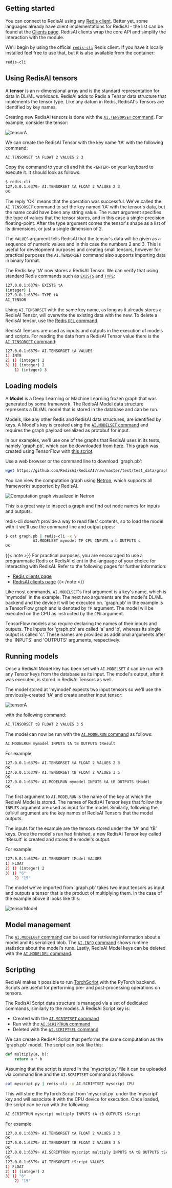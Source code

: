 ## Getting started

<!-- The easiest way to get a standalone Redis server with RedisAI bootstrapped locally is to use the official RedisAI Docker container image:

```sh
docker run -d --name redisai -p 6379:6379 redisai/redisai:latest
``` -->

You can connect to RedisAI using any [Redis client](https://redis.io/clients). Better yet, some languages already have client implementations for RedisAI - the list can be found at the [Clients page](clients.md). RedisAI clients wrap the core API and simplify the interaction with the module.

We'll begin by using the official [`redis-cli`](https://redis.io/topics/rediscli) Redis client. If you have it locally installed feel free to use that, but it is also available from the container:

```sh
redis-cli
```

## Using RedisAI tensors

A **tensor** is an n-dimensional array and is the standard representation for data in DL/ML workloads. RedisAI adds to Redis a Tensor data structure that implements the tensor type. Like any datum in Redis, RedisAI's Tensors are identified by key names.

Creating new RedisAI tensors is done with the [`AI.TENSORSET` command](https://oss.redislabs.com/redisai/commands#aitensorset). For example, consider the tensor:

![tensorA](/images/modules/tensor-A-2-3.png#no-click "tensorA")

We can create the RedisAI Tensor with the key name 'tA' with the following command:

```sh
AI.TENSORSET tA FLOAT 2 VALUES 2 3
```

Copy the command to your cli and hit the `<ENTER>` on your keyboard to execute it. It should look as follows:

```sh
$ redis-cli
127.0.0.1:6379> AI.TENSORSET tA FLOAT 2 VALUES 2 3
OK
```

The reply 'OK' means that the operation was successful. We've called the `AI.TENSORSET` command to set the key named 'tA' with the tensor's data, but the name could have been any string value. The `FLOAT` argument specifies the type of values that the tensor stores, and in this case a single-precision floating-point. After the type argument comes the tensor's shape as a list of its dimensions, or just a single dimension of 2.

The `VALUES` argument tells RedisAI that the tensor's data will be given as a sequence of numeric values and in this case the numbers 2 and 3. This is useful for development purposes and creating small tensors, however for practical purposes the `AI.TENSORSET` command also supports importing data in binary format.

The Redis key 'tA' now stores a RedisAI Tensor. We can verify that using standard Redis commands such as [`EXISTS`](https://redis.io/commands/exists) and [`TYPE`](https://redis.io/commands/type):

```sh
127.0.0.1:6379> EXISTS tA
(integer) 1
127.0.0.1:6379> TYPE tA
AI_TENSOR
```

Using `AI.TENSORSET` with the same key name, as long as it already stores a RedisAI Tensor, will overwrite the existing data with the new. To delete a RedisAI tensor, use the [Redis `DEL` command](https://redis.io/commands/del).

RedisAI Tensors are used as inputs and outputs in the execution of models and scripts. For reading the data from a RedisAI Tensor value there is the [`AI.TENSORGET` command](https://oss.redislabs.com/redisai/commands#aitensorget):

```sh
127.0.0.1:6379> AI.TENSORGET tA VALUES
1) INT8
2) 1) (integer) 2
3) 1) (integer) 2
    1) (integer) 3
```

## Loading models

A **Model** is a Deep Learning or Machine Learning frozen graph that was generated by some framework. The RedisAI Model data structure represents a DL/ML model that is stored in the database and can be run.

Models, like any other Redis and RedisAI data structures, are identified by keys. A Model's key is created using the [`AI.MODELSET` command](https://oss.redislabs.com/redisai/commands#aimodelset) and requires the graph payload serialized as protobuf for input.

In our examples, we'll use one of the graphs that RedisAI uses in its tests, namely 'graph.pb', which can be downloaded from [here](https://github.com/RedisAI/RedisAI/raw/master/test/test_data/graph.pb). This graph was created using TensorFlow with [this script](https://github.com/RedisAI/RedisAI/blob/master/test/test_data/tf-minimal.py).

Use a web browser or the command line to download 'graph.pb':

```sh
wget https://github.com/RedisAI/RedisAI/raw/master/test/test_data/graph.pb
```

You can view the computation graph using [Netron](https://lutzroeder.github.io/netron/), which supports all frameworks supported by RedisAI.

![Computation graph visualized in Netron](/images/modules/graph.pb.png "Computation Graph Visualized in Netron")

This is a great way to inspect a graph and find out node names for inputs and outputs.

redis-cli doesn't provide a way to read files' contents, so to load the model with it we'll use the command line and output pipes:

```sh
$ cat graph.pb | redis-cli -x \
            AI.MODELSET mymodel TF CPU INPUTS a b OUTPUTS c
OK
```

{{< note >}}
For practical purposes, you are encouraged to use a programmatic Redis or RedisAI client in the language of your choice for interacting with RedisAI. Refer to the following pages for further information:

* [Redis clients page](https://redis.io/clients)
* [RedisAI clients page](https://oss.redislabs.com/redisai/clients)
{{< /note >}}

Like most commands, `AI.MODELSET`'s first argument is a key's name, which is 'mymodel' in the example. The next two arguments are the model's DL/ML backend and the device it will be executed on. 'graph.pb' in the example is a TensorFlow graph and is denoted by `TF` argument. The model will be executed on the CPU as instructed by the `CPU` argument.

TensorFlow models also require declaring the names of their inputs and outputs. The inputs for 'graph.pb' are called 'a' and 'b', whereas its single output is called 'c'. These names are provided as additional arguments after the 'INPUTS' and 'OUTPUTS' arguments, respectively.

## Running models

Once a RedisAI Model key has been set with `AI.MODELSET` it can be run with any Tensor keys from the database as its input. The model's output, after it was executed, is stored in RedisAI Tensors as well.

The model stored at 'mymodel' expects two input tensors so we'll use the previously-created 'tA' and create another input tensor:

![tensorA](/images/modules/tensor-B-3-5.png#no-click "tensorB")

with the following command:

```sh
AI.TENSORSET tB FLOAT 2 VALUES 3 5
```

The model can now be run with the [`AI.MODELRUN` command](https://oss.redislabs.com/redisai/commands#aimodelrun) as follows:

```sh
AI.MODELRUN mymodel INPUTS tA tB OUTPUTS tResult
```

For example:

```sh
127.0.0.1:6379> AI.TENSORSET tA FLOAT 2 VALUES 2 3
OK
127.0.0.1:6379> AI.TENSORSET tB FLOAT 2 VALUES 3 5
OK
127.0.0.1:6379> AI.MODELRUN mymodel INPUTS tA tB OUTPUTS tModel
OK
```

The first argument to `AI.MODELRUN` is the name of the key at which the RedisAI Model is stored. The names of RedisAI Tensor keys that follow the `INPUTS` argument are used as input for the model. Similarly, following the `OUTPUT` argument are the key names of RedisAI Tensors that the model outputs.

The inputs for the example are the tensors stored under the 'tA' and 'tB' keys. Once the model's run had finished, a new RedisAI Tensor key called 'tResult' is created and stores the model's output.

For example:

```sh
127.0.0.1:6379> AI.TENSORGET tModel VALUES
1) FLOAT
2) 1) (integer) 2
3) 1) "6"
    2) "15"
```

The model we've imported from 'graph.pb' takes two input tensors as input and outputs a tensor that is the product of multiplying them. In the case of the example above it looks like this:

![tensorModel](/images/modules/tensor-model.png#no-click "tensorModel")

## Model management

The [`AI.MODELGET` command](https://oss.redislabs.com/redisai/commands#aimodelget) can be used for retrieving information about a model and its serialized blob. The [`AI.INFO` command](https://oss.redislabs.com/redisai/commands#aiinfo) shows runtime statistics about the model's runs. Lastly, RedisAI Model keys can be deleted with the [`AI.MODELDEL` command](https://oss.redislabs.com/redisai/commands#aimodeldel).

## Scripting

RedisAI makes it possible to run [TorchScript](https://pytorch.org/docs/stable/jit.html) with the PyTorch backend. Scripts are useful for performing pre- and post-processing operations on tensors.

The RedisAI Script data structure is managed via a set of dedicated commands, similarly to the models. A RedisAI Script key is:

* Created with the [`AI.SCRIPTSET` command](https://oss.redislabs.com/redisai/commands#aiscriptset)
* Run with the [`AI.SCRIPTRUN` command](https://oss.redislabs.com/redisai/commands#aiscriptrun)
* Deleted with the [`AI.SCRIPTSEL` command](https://oss.redislabs.com/redisai/commands#aiscriptdel)

We can create a RedisAI Script that performs the same computation as the 'graph.pb' model. The script can look like this:

```py
def multiply(a, b):
    return a * b
```

Assuming that the script is stored in the 'myscript.py' file it can be uploaded via command line and the `AI.SCRIPTSET` command as follows:

```sh
cat myscript.py | redis-cli -x AI.SCRIPTSET myscript CPU
```

This will store the PyTorch Script from 'myscript.py' under the 'myscript' key and will associate it with the CPU device for execution. Once loaded, the script can be run with the following:

```sh
AI.SCRIPTRUN myscript multiply INPUTS tA tB OUTPUTS tScript
```

For example:

```sh
127.0.0.1:6379> AI.TENSORSET tA FLOAT 2 VALUES 2 3
OK
127.0.0.1:6379> AI.TENSORSET tB FLOAT 2 VALUES 3 5
OK
127.0.0.1:6379> AI.SCRIPTRUN myscript multiply INPUTS tA tB OUTPUTS tScript
OK
127.0.0.1:6379> AI.TENSORGET tScript VALUES
1) FLOAT
2) 1) (integer) 2
3) 1) "6"
    2) "15"
```
